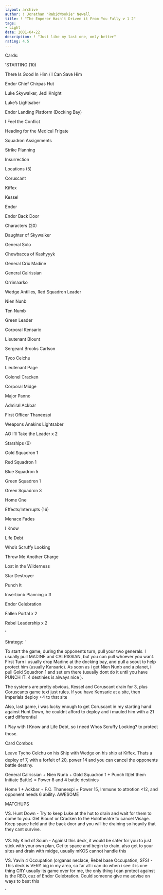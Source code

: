 ```yaml
---
layout: archive
author: ! Jonathan "RabidWookie" Newell
title: ! "The Emperor Hasn’t Driven it From You Fully v 1 2"
tags:
- Light
date: 2001-04-22
description: ! "Just like my last one, only better"
rating: 4.5
---
```

Cards: 

'STARTING (10)

There Is Good In Him / I Can Save Him

Endor Chief Chirpas Hut

Luke Skywalker, Jedi Knight

Luke’s Lightsaber

Endor Landing Platform (Docking Bay)

I Feel the Conflict

Heading for the Medical Frigate

Squadron Assignments

Strike Planning

Insurrection


Locations (5)

Coruscant

Kiffex

Kessel

Endor

Endor Back Door


Characters (20)

Daughter of Skywalker

General Solo

Chewbacca of Kashyyyk

General Crix Madine

General Calrissian

Orrimaarko

Wedge Antilles, Red Squadron Leader

Nien Nunb

Ten Numb

Green Leader

Corporal Kensaric

Lieutenant Blount

Sergeant Brooks Carlson

Tyco Celchu

Lieutenant Page

Colonel Cracken

Corporal Midge

Major Panno

Admiral Ackbar

First Officer Thaneespi


Weapons Anakins Lightsaber 


AO I’ll Take the Leader x 2


Starships (6)

Gold Squadron 1

Red Squadron 1

Blue Squadron 5

Green Squadron 1

Green Squadron 3

Home One


Effects/Interrupts (16)

Menace Fades

I Know

Life Debt

Who’s Scruffy Looking

Throw Me Another Charge

Lost in the Wilderness

Star Destroyer

Punch It

Insertionb Planning x 3

Endor Celebration

Fallen Portal x 2

Rebel Leadership x 2


'

Strategy: '

To start the game, during the opponents turn, pull your two generals. I usually pull MADINE and CALRISSIAN, but you can pull whoever you want.  First Turn i usually drop Madine at the docking bay, and pull a scout to help protect him (usually Kansaric).  As soon as i get Nien Nunb and a planet, i pull Gold Squadron 1 and set em there (usually dont do it until you have PUNCH IT.  4 destinies is always nice ).


The systems are pretty obvious, Kessel and Coruscant drain for 3, plus Coruscants game text just rules. If you have Kensaric at a site, then Imperials deploy +4 to that site 

Also, last game, i was lucky enough to get Coruscant in my starting hand against Hunt Down, he couldnt afford to deploy and i mauled him with a 21 card differential


I Play with I Know and Life Debt, so i need Whos Scruffy Looking? to protect those. 


Card Combos 

Leave Tycho Celchu on his Ship with Wedge on his ship at Kiffex. Thats a deploy of 7, with a forfeit of 20, power 14 and you can cancel the opponents battle destiny. 


General Calrissian + Nien Nunb + Gold Squadron 1 + Punch It(let them Initiate Battle) = Power 8 and 4 battle destinies 


Home 1 + Ackbar + F.O. Thaneespi = Power 15, Immune to attrotion <12, and opponent needs 6 ability. AWESOME


MATCHUPS 


VS. Hunt Down - Try to keep Luke at the hut to drain and wait for them to come to you. Get Blount or Cracken to the Holotheatre to cancel Visage. Keep space held and the back door and you will be draining so heavily that they cant survive. 


VS. My Kind of Scum - Against this deck, it would be safer for you to just stick with your own plan, Get to space and begin to drain, also get to your sites and drain with midge, usually mKOS cannot handle this


VS. Yavin 4 Occupation (organas neclace, Rebel base Occupation, SFS) - This deck is VERY big in my area, so far all i can do when i see it is one thing CRY usually its game over for me, the only thing i can protect against is the RBO, cuz of Endor Celebration. Could someone give me advise on ways to beat this


'
